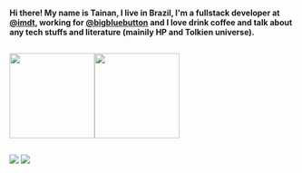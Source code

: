 #### Hi there! My name is Tainan, I live in Brazil, I'm a fullstack developer at [@imdt](https://github.com/imdt), working for [@bigbluebutton](https://github.com/bigbluebutton/) and I love drink coffee and talk about any tech stuffs and literature (mainily HP and Tolkien universe).

##

 <div>
  <a href="https://github.com/Tainan404" style="display:flex;flex-direction: row;">
    <img height="150em" src="https://github-readme-stats.vercel.app/api?username=Tainan404&show_icons=true&theme=dracula&include_all_commits=true&count_private=true" />
    <img height="150em" src="https://github-readme-stats.vercel.app/api/top-langs/?username=Tainan404&layout=compact&theme=dracula" />
  </a>
</div>

##

<div>
  <a href="mailto:tainanfelipe214@gmail.com"  target="_blank"><img src="https://img.shields.io/badge/Gmail-D14836?style=for-the-badge&logo=gmail&logoColor=white" /></a>
  <a href="www.linkedin.com/in/TainanFelipe/" target="_blank"><img src="https://img.shields.io/badge/LinkedIn-0077B5?style=for-the-badge&logo=linkedin&logoColor=white" /></a>
</div>

